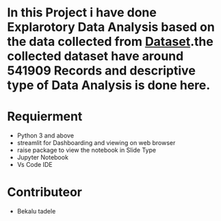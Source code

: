# In this Project i have done Explarotory Data Analysis based on the data collected from [Dataset](https://www.kaggle.com/datasets/lissetteg/ecommerce-dataset).the collected dataset have around 541909 Records and descriptive type of Data Analysis is done here.
# Requierment 
* Python 3 and above
* streamlit for Dashboarding and viewing on web browser
* raise package  to view the notebook in Slide Type
* Jupyter Notebook
* Vs Code IDE
# Contributeor
* Bekalu tadele
